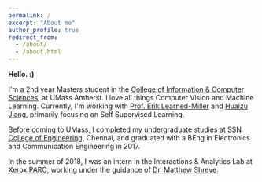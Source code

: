 ```yaml
---
permalink: /
excerpt: "About me"
author_profile: true
redirect_from: 
  - /about/
  - /about.html
---
```


**Hello. :)**

I'm a 2nd year Masters student in the [College of Information & Computer Sciences](https://www.cics.umass.edu/), at UMass Amherst. I love all things Computer Vision and Machine Learning. Currently, I'm working with [Prof. Erik Learned-Miller](http://people.cs.umass.edu/~elm/) and [Huaizu Jiang](https://people.cs.umass.edu/~hzjiang/), primarily focusing on Self Supervised Learning.  

Before coming to UMass, I completed my undergraduate studies at [SSN College of Engineering](http://www.ssn.edu.in/), Chennai, and graduated with a BEng in Electronics and Communication Engineering in 2017.

In the summer of 2018, I was an intern in the Interactions & Analytics Lab at [Xerox PARC](https://www.parc.com), working under the guidance of [Dr. Matthew Shreve.](https://www.parc.com/about-parc/our-people/matthew-shreve/)

